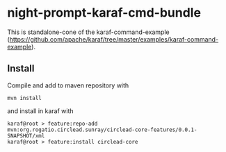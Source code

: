 # night-prompt-karaf-cmd-bundle

This is standalone-cone of the karaf-command-example (https://github.com/apache/karaf/tree/master/examples/karaf-command-example).

## Install 

Compile and add to maven repository with

```
mvn install
```

and install in karaf with

```
karaf@root > feature:repo-add mvn:org.rogatio.circlead.sunray/circlead-core-features/0.0.1-SNAPSHOT/xml 
karaf@root > feature:install circlead-core
```
